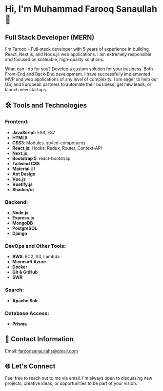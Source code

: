 # Hi, I'm Muhammad Farooq Sanaullah 👋

## Full Stack Developer (MERN)

I'm Farooq - Full-stack developer with 5 years of experience in building React, Next.js, and Node.js web applications. I am extremely responsible and focused on scaleable, high-quality solutions. 

What can I do for you? Develop a custom solution for your business. Both Front-End and Back-End development. I have successfully implemented MVP and web applications of any level of complexity. I am eager to help our US, and European partners to automate their business, get new leads, or launch new startups.

## 🛠️ Tools and Technologies

### Frontend:
- **JavaScript**: ES6, ES7
- **HTML5**
- **CSS3**: Modules, styled-components
- **React.js**: Hooks, Redux, Router, Context-API
- **Next.js**
- **Bootstrap 5**: react-bootstrap
- **Tailwind CSS**
- **Material UI**
- **Ant Design**
- **Vue.js**
- **Vuetify.js**
- **Shadcn/ui**

### Backend:
- **Node.js**
- **Express.js**
- **MongoDB**
- **PostgreSQL**
- **Django**

### DevOps and Other Tools:
- **AWS**: EC2, S3, Lambda
- **Microsoft Azure**
- **Docker**
- **Git & GitHub**
- **SWR**

### Search:
- **Apache Solr**

### Database Access:
- **Prisma**

## 📧 Contact Information

Email: [farooqsanaullahs@gmail.com](mailto:farooqsanaullahs@gmail.com)

## 🌐 Let's Connect

Feel free to reach out to me via email. I'm always open to discussing new projects, creative ideas, or opportunities to be part of your vision.
